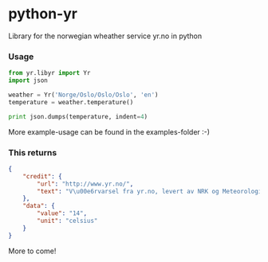 python-yr
=================
Library for the norwegian wheather service yr.no in python

### Usage
```python
from yr.libyr import Yr
import json

weather = Yr('Norge/Oslo/Oslo/Oslo', 'en')
temperature = weather.temperature()

print json.dumps(temperature, indent=4)
```
More example-usage can be found in the examples-folder :-)

### This returns
```json
{
    "credit": {
        "url": "http://www.yr.no/", 
        "text": "V\u00e6rvarsel fra yr.no, levert av NRK og Meteorologisk institutt"
    }, 
    "data": {
        "value": "14", 
        "unit": "celsius"
    }
}
```

More to come!
